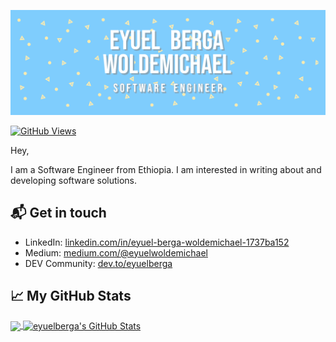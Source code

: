 [![eyuelberga](/banner.png)](https://github.com/eyuelberga)

[![GitHub Views](https://komarev.com/ghpvc/?username=eyuelberga&color=blue)](https://github.com/eyuelberga)


Hey,

I am a Software Engineer from Ethiopia. I am interested in writing about and developing software solutions.


## 📬 Get in touch

- LinkedIn: [linkedin.com/in/eyuel-berga-woldemichael-1737ba152](https://et.linkedin.com/in/eyuelberga)
- Medium: [medium.com/@eyuelwoldemichael](https://medium.com/@eyuelwoldemichael)
- DEV Community: [dev.to/eyuelberga](https://dev.to/eyuelberga)

## &#x1f4c8; My GitHub Stats

<a href="https://github.com/eyuelberga/eyuelberga">
  <img align="center" src="https://github-readme-stats.vercel.app/api/top-langs/?username=eyuelberga&title_color=000000&text_color=000000" />
</a>

<a href="https://github.com/eyuelberga/eyuelberga">
  <img align="center" src="https://github-readme-stats.vercel.app/api?username=eyuelberga&show_icons=true&line_height=27&count_private=true&title_color=000000&text_color=000000&icon_color=7FCDFD" alt="eyuelberga's GitHub Stats" />
</a>
